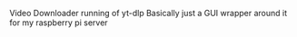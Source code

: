 Video Downloader running of yt-dlp
Basically just a GUI wrapper around it for my raspberry pi server

